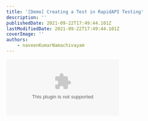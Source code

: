 ```yaml
---
title: '[Demo] Creating a Test in RapidAPI Testing'
description: ''
publishedDate: 2021-09-22T17:49:44.101Z
lastModifiedDate: 2021-09-22T17:49:44.101Z
coverImage: ''
authors:
    - naveenKumarNamachivayam
---
```


<Embed
	type="youtube"
	url="https://youtu.be/yCE7QvwG1-c?t=623"
	title="[Demo] Creating a Test in RapidAPI Testing"
/>
